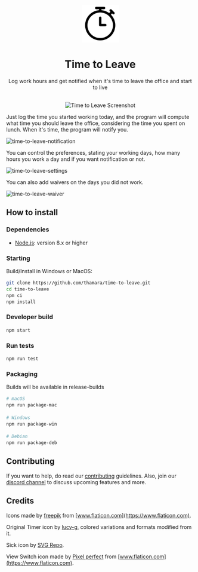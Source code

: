 <div align="center">
  <img src="assets/timer.svg" alt="Time to Leave Logo" height="100">
  
  <br/>
  
  <h1><strong>Time to Leave</strong></h1>
  <p>Log work hours and get notified when it's time to leave the office and start to live</p>
  
  <br/>
  
  <img src="https://user-images.githubusercontent.com/846063/67172932-9e1db580-f393-11e9-87bc-1f51d57f8788.png" alt="Time to Leave Screenshot" height="500">
 
</div>

Just log the time you started working today, and the program will compute what time you should leave the office, considering the time you spent on lunch. When it's time, the program will notify you.

![time-to-leave-notification](https://user-images.githubusercontent.com/846063/64999052-c9a51000-d8bc-11e9-9ed5-9e500d084a65.png)

You can control the preferences, stating your working days, how many hours you work a day and if you want notification or not.

![time-to-leave-settings](https://user-images.githubusercontent.com/846063/67173311-aaeed900-f394-11e9-8f40-9b3cf9ade901.png)

You can also add waivers on the days you did not work.

![time-to-leave-waiver](https://user-images.githubusercontent.com/846063/67172943-a4139680-f393-11e9-9f05-67f00da26bc1.png)

## How to install

### Dependencies

-   [Node.js](https://nodejs.org/en/): version 8.x or higher

### Starting

Build/Install in Windows or MacOS:

```bash
git clone https://github.com/thamara/time-to-leave.git
cd time-to-leave
npm ci
npm install
```

### Developer build

```bash
npm start
```

### Run tests

```bash
npm run test
```

### Packaging

Builds will be available in release-builds

```bash
# macOS
npm run package-mac

# Windows
npm run package-win

# Debian
npm run package-deb
```

## Contributing

If you want to help, do read our [contributing](CONTRIBUTING.md) guidelines.
Also, join our [discord channel](https://discord.gg/THph9C) to discuss upcoming features and more.

## Credits

Icons made by [freepik](https://www.flaticon.com/authors/freepik) from [www.flaticon.com](https://www.flaticon.com).

Original Timer icon by [lucy-g](https://icon-icons.com/icon/timer/121243), colored variations and formats modified from it.

Sick icon by [SVG Repo](https://www.svgrepo.com/svg/271898/sick).

View Switch icon made by [Pixel perfect](https://www.flaticon.com/authors/pixel-perfect) from [www.flaticon.com](https://www.flaticon.com).
